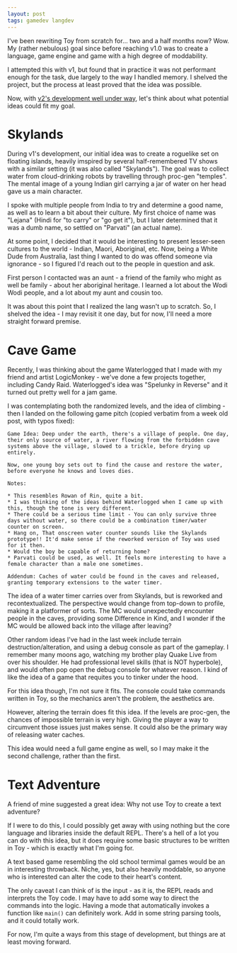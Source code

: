 ```yaml
---
layout: post
tags: gamedev langdev 
---
```


I've been rewriting Toy from scratch for... two and a half months now? Wow. My (rather nebulous) goal since before reaching v1.0 was to create a language, game engine and game with a high degree of moddability.

I attempted this with v1, but found that in practice it was not performant enough for the task, due largely to the way I handled memory. I shelved the project, but the process at least proved that the idea was possible.

Now, with [v2's development well under way](https://github.com/Ratstail91/Toy), let's think about what potential ideas could fit my goal.

<!--more-->

# Skylands

During v1's development, our initial idea was to create a roguelike set on floating islands, heavily imspired by several half-remembered TV shows with a similar setting (it was also called "Skylands"). The goal was to collect water from cloud-drinking robots by travelling through proc-gen "temples". The mental image of a young Indian girl carrying a jar of water on her head gave us a main character.

I spoke with multiple people from India to try and determine a good name, as well as to learn a bit about their culture. My first choice of name was "Lejana" (Hindi for "to carry" or "go get it"), but I later determined that it was a dumb name, so settled on "Parvati" (an actual name).

At some point, I decided that it would be interesting to present lesser-seen cultures to the world - Indian, Maori, Aboriginal, etc. Now, being a White Dude from Australia, last thing I wanted to do was offend someone via ignorance - so I figured I'd reach out to the people in question and ask.

First person I contacted was an aunt - a friend of the family who might as well be family - about her aboriginal heritage. I learned a lot about the Wodi Wodi people, and a lot about my aunt and cousin too.

It was about this point that I realized the lang wasn't up to scratch. So, I shelved the idea - I may revisit it one day, but for now, I'll need a more straight forward premise.

# Cave Game

Recently, I was thinking about the game Waterlogged that I made with my friend and artist LogicMonkey - we've done a few projects together, including Candy Raid. Waterlogged's idea was "Spelunky in Reverse" and it turned out pretty well for a jam game.

I was contemplating both the randomized levels, and the idea of climbing - then I landed on the following game pitch (copied verbatim from a week old post, with typos fixed):

```
Game Idea: Deep under the earth, there's a village of people. One day, their only source of water, a river flowing from the forbidden cave systems above the village, slowed to a trickle, before drying up entirely.

Now, one young boy sets out to find the cause and restore the water, before everyone he knows and loves dies.

Notes:

* This resembles Rowan of Rin, quite a bit.
* I was thinking of the ideas behind Waterlogged when I came up with this, though the tone is very different.
* There could be a serious time limit - You can only survive three days without water, so there could be a combination timer/water counter on screen.
* Hang on, That onscreen water counter sounds like the Skylands prototype!! It'd make sense if the reworked version of Toy was used for it then.
* Would the boy be capable of returning home?
* Parvati could be used, as well. It feels more interesting to have a female character than a male one sometimes.

Addendum: Caches of water could be found in the caves and released, granting temporary extensions to the water timer.
```

The idea of a water timer carries over from Skylands, but is reworked and recontextualized. The perspective would change from top-down to profile, making it a platformer of sorts. The MC would unexpectedly encounter people in the caves, providing some Difference in Kind, and I wonder if the MC would be allowed back into the village after leaving?

Other random ideas I've had in the last week include terrain destruction/alteration, and using a debug console as part of the gameplay. I remember many moons ago, watching my brother play Quake Live from over his shoulder. He had professional level skills (that is NOT hyperbole), and would often pop open the debug console for whatever reason. I kind of like the idea of a game that requites you to tinker under the hood.

For this idea though, I'm not sure it fits. The console could take commands written in Toy, so the mechanics aren't the problem, the aesthetics are.

However, altering the terrain does fit this idea. If the levels are proc-gen, the chances of impossible terrain is very high. Giving the player a way to circumvent those issues just makes sense. It could also be the primary way of releasing water caches.

This idea would need a full game engine as well, so I may make it the second challenge, rather than the first.

# Text Adventure

A friend of mine suggested a great idea: Why not use Toy to create a text adventure?

If I were to do this, I could possibly get away with using nothing but the core language and libraries inside the default REPL. There's a hell of a lot you can do with this idea, but it does require some basic structures to be written in Toy - which is exactly what I'm going for.

A text based game resembling the old school termimal games would be an in interesting throwback. Niche, yes, but also heavily moddable, so anyone who is interested can alter the code to their heart's content.

The only caveat I can think of is the input - as it is, the REPL reads and interprets the Toy code. I may have to add some way to direct the commands into the logic. Having a mode that automatically invokes a function like `main()` can definitely work. Add in some string parsing tools, and it could totally work.

For now, I'm quite a ways from this stage of development, but things are at least moving forward.


